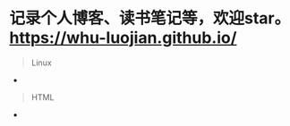 # 记录个人博客、读书笔记等，欢迎star。https://whu-luojian.github.io/

> Linux

- [Linux常用命令]: https://whu-luojian.github.io/blog/linux-command.html

> HTML

- [你不知道的HTML]: https://whu-luojian.github.io/blog/html-you-not-know.html

  


